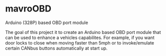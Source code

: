 # mavroOBD
Arduino (328P) based OBD port module

The goal of this project it to create an Arduino based OBD port module that can be used to enhance a vehicles capabilites.  For example, if you want door locks to close when moving faster than 5mph or to invoke/emulate certain CANbus buttons automatically at start up.
